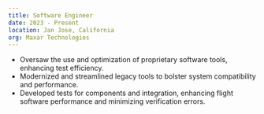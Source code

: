 ```yaml
---
title: Software Engineer
date: 2023 - Present
location: Jan Jose, California
org: Maxar Technologies
---
```


- Oversaw the use and optimization of proprietary software tools, enhancing test efficiency.
- Modernized and streamlined legacy tools to bolster system compatibility and performance. 
- Developed tests for components and integration, enhancing flight software performance and minimizing verification errors.